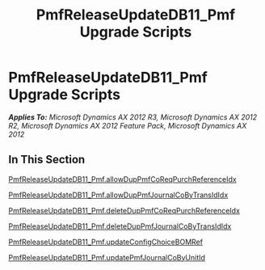 ﻿---
title: PmfReleaseUpdateDB11_Pmf Upgrade Scripts
TOCTitle: PmfReleaseUpdateDB11_Pmf Upgrade Scripts
ms:assetid: a8c026b3-278f-435e-ad19-a3113f8dad4b
ms:mtpsurl: https://msdn.microsoft.com/en-us/library/JJ686399(v=AX.60)
ms:contentKeyID: 49710354
ms.date: 05/18/2015
mtps_version: v=AX.60
---

# PmfReleaseUpdateDB11\_Pmf Upgrade Scripts 


_**Applies To:** Microsoft Dynamics AX 2012 R3, Microsoft Dynamics AX 2012 R2, Microsoft Dynamics AX 2012 Feature Pack, Microsoft Dynamics AX 2012_

## In This Section

[PmfReleaseUpdateDB11\_Pmf.allowDupPmfCoReqPurchReferenceIdx](pmfreleaseupdatedb11-pmf-allowduppmfcoreqpurchreferenceidx.md)

[PmfReleaseUpdateDB11\_Pmf.allowDupPmfJournalCoByTransIdIdx](pmfreleaseupdatedb11-pmf-allowduppmfjournalcobytransididx.md)

[PmfReleaseUpdateDB11\_Pmf.deleteDupPmfCoReqPurchReferenceIdx](pmfreleaseupdatedb11-pmf-deleteduppmfcoreqpurchreferenceidx.md)

[PmfReleaseUpdateDB11\_Pmf.deleteDupPmfJournalCoByTransIdIdx](pmfreleaseupdatedb11-pmf-deleteduppmfjournalcobytransididx.md)

[PmfReleaseUpdateDB11\_Pmf.updateConfigChoiceBOMRef](pmfreleaseupdatedb11-pmf-updateconfigchoicebomref.md)

[PmfReleaseUpdateDB11\_Pmf.updatePmfJournalCoByUnitId](pmfreleaseupdatedb11-pmf-updatepmfjournalcobyunitid.md)

  


